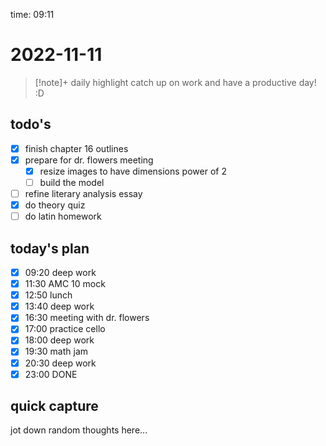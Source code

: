time: 09:11

# 2022-11-11

>[!note]+ daily highlight
>catch up on work and have a productive day! :D

## todo's
- [x] finish chapter 16 outlines
- [x] prepare for dr. flowers meeting
	- [x] resize images to have dimensions power of 2
	- [ ] build the model
- [ ] refine literary analysis essay
- [x] do theory quiz
- [ ] do latin homework

## today's plan
- [x] 09:20 deep work
- [x] 11:30 AMC 10 mock
- [x] 12:50 lunch
- [x] 13:40 deep work
- [x] 16:30 meeting with dr. flowers
- [x] 17:00 practice cello
- [x] 18:00 deep work
- [x] 19:30 math jam
- [x] 20:30 deep work
- [x] 23:00 DONE

## quick capture
jot down random thoughts here...